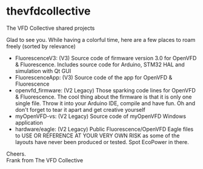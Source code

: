 # thevfdcollective
The VFD Collective shared projects

Glad to see you. While having a colorful time, here are a few places to roam freely (sorted by relevance)
  - FluorescenceV3: (V3) Source code of firmware version 3.0 for OpenVFD & Fluorescence. Includes source code for Arduino, STM32 HAL and simulation with Qt GUI
  - FluorescenceApp: (V3) Source code of the app for OpenVFD & Fluorescence
  - openvfd_firmware: (V2 Legacy) Those sparking code lines for OpenVFD & Fluorescence. The cool thing about the firmware is that it is only one single file. Throw it into your Arduino IDE, compile and have fun. Oh and don't forget to tear it apart and get creative yourself
  - myOpenVFD-vs: (V2 Legacy) Source code of myOpenVFD Windows application
  - hardware/eagle: (V2 Legacy) Public Fluorescence/OpenVFD Eagle files to USE OR REFERENCE AT YOUR VERY OWN RISK as some of the layouts have never been produced or tested. Spot EcoPower in there.
  
Cheers.</br>
Frank from The VFD Collective
